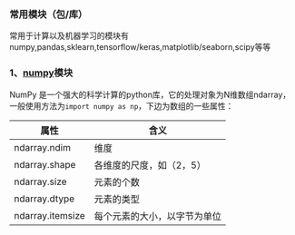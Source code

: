 ### 常用模块（包/库）

常用于计算以及机器学习的模块有numpy,pandas,sklearn,tensorflow/keras,matplotlib/seaborn,scipy等等

### 1、[numpy](<https://numpy.org>)模块
NumPy 是一个强大的科学计算的python库，它的处理对象为N维数组ndarray，一般使用方法为`import numpy as np`，下边为数组的一些属性：

| 属性| 含义|
| -----| -----|
| ndarray.ndim| 维度|
| ndarray.shape| 各维度的尺度，如（2，5）|
| ndarray.size| 元素的个数|
| ndarray.dtype| 元素的类型|
| ndarray.itemsize| 每个元素的大小，以字节为单位|

